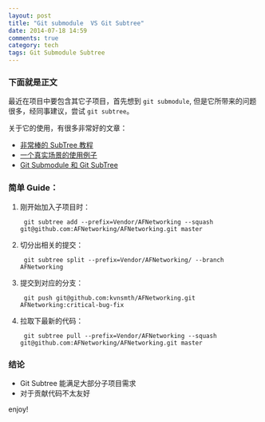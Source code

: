 ```yaml
---
layout: post
title: "Git submodule  VS Git Subtree"
date: 2014-07-18 14:59
comments: true
category: tech
tags: Git Submodule Subtree
---
```


### 下面就是正文

最近在项目中要包含其它子项目，首先想到 `git submodule`, 但是它所带来的问题很多，经同事建议，尝试 `git subtree`。

关于它的使用，有很多非常好的文章：

+ [非常棒的 SubTree 教程](http://blog.charlescy.com/blog/2013/08/17/git-subtree-tutorial/)
+ [一个真实场景的使用例子](https://gist.github.com/kvnsmth/4688345)
+ [Git Submodule 和 Git SubTree](http://blogs.atlassian.com/2013/05/alternatives-to-git-submodule-git-subtree/)


### 简单 Guide：

1. 刚开始加入子项目时：

        git subtree add --prefix=Vendor/AFNetworking --squash git@github.com:AFNetworking/AFNetworking.git master

2. 切分出相关的提交：

        git subtree split --prefix=Vendor/AFNetworking/ --branch AFNetworking

3. 提交到对应的分支：

        git push git@github.com:kvnsmth/AFNetworking.git AFNetworking:critical-bug-fix

4. 拉取下最新的代码：

        git subtree pull --prefix=Vendor/AFNetworking --squash git@github.com:AFNetworking/AFNetworking.git master

### 结论

+ Git Subtree 能满足大部分子项目需求
+ 对于贡献代码不太友好

enjoy!
